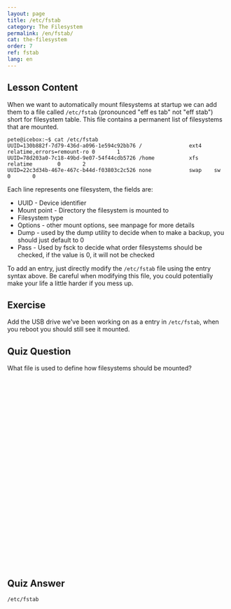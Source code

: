 ```yaml
---
layout: page
title: /etc/fstab
category: The Filesystem
permalink: /en/fstab/
cat: the-filesystem
order: 7
ref: fstab
lang: en
---
```


## Lesson Content

When we want to automatically mount filesystems at startup we can add them to a file called `/etc/fstab` (pronounced "eff es tab" not "eff stab") short for filesystem table. This file contains a permanent list of filesystems that are mounted.

```
pete@icebox:~$ cat /etc/fstab
UUID=130b882f-7d79-436d-a096-1e594c92bb76 /               ext4    relatime,errors=remount-ro 0       1
UUID=78d203a0-7c18-49bd-9e07-54f44cdb5726 /home           xfs     relatime        0       2
UUID=22c3d34b-467e-467c-b44d-f03803c2c526 none            swap    sw              0       0
```

Each line represents one filesystem, the fields are: 

* UUID - Device identifier
* Mount point - Directory the filesystem is mounted to
* Filesystem type
* Options - other mount options, see manpage for more details
* Dump - used by the dump utility to decide when to make a backup, you should just default to 0
* Pass - Used by fsck to decide what order filesystems should be checked, if the value is 0, it will not be checked

To add an entry, just directly modify the `/etc/fstab` file using the entry syntax above. Be careful when modifying this file, you could potentially make your life a little harder if you mess up.

## Exercise

Add the USB drive we've been working on as a entry in `/etc/fstab`, when you reboot you should still see it mounted. 

## Quiz Question

What file is used to define how filesystems should be mounted?  
<br /><br /><br /><br /><br /><br /><br /><br /><br /><br /><br /><br /><br /><br /><br /><br /><br /><br /><br /><br /><br /><br /><br /><br /><br /><br /> 
## Quiz Answer

`/etc/fstab`
